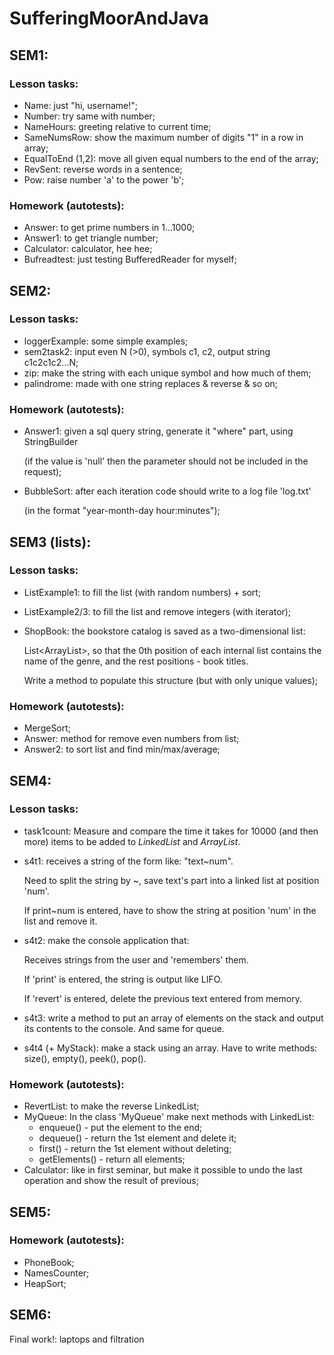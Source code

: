 # SufferingMoorAndJava

## SEM1:
### Lesson tasks:
* Name: just "hi, username!"; 
* Number: try same with number;
* NameHours: greeting relative to current time;
* SameNumsRow: show the maximum number of digits "1" in a row in array;
* EqualToEnd (1,2): move all given equal numbers to the end of the array;
* RevSent: reverse words in a sentence;
* Pow: raise number 'a' to the power 'b';
### Homework (autotests):
* Answer: to get prime numbers in 1...1000; 
* Answer1: to get triangle number;
* Calculator: calculator, hee hee;
* Bufreadtest: just testing BufferedReader for myself;


## SEM2:
### Lesson tasks: 
* loggerExample: some simple examples;
* sem2task2: input even N (>0), symbols c1, c2, output string c1c2c1c2...N;
* zip: make the string with each unique symbol and how much of them;
* palindrome: made with one string replaces & reverse & so on;
### Homework (autotests):
* Answer1: given a sql query string, generate it "where" part, using StringBuilder

  (if the value is 'null' then the parameter should not be included in the request);
* BubbleSort: after each iteration code should write to a log file 'log.txt'

  (in the format "year-month-day hour:minutes");


## SEM3 (lists):
### Lesson tasks:
* ListExample1: to fill the list (with random numbers) + sort;
* ListExample2/3: to fill the list and remove integers (with iterator);
* ShopBook: the bookstore catalog is saved as a two-dimensional list:

  List<ArrayList<String>>, so that the 0th position of each internal list contains
  the name of the genre, and the rest positions - book titles.
  
  Write a method to populate this structure (but with only unique values);
### Homework (autotests):
* MergeSort;
* Answer: method for remove even numbers from list;
* Answer2: to sort list and find min/max/average;


## SEM4:
### Lesson tasks:
* task1count: Measure and compare the time it takes for 10000 (and then more) items to be added
to *LinkedList* and *ArrayList*.
* s4t1: receives a string of the form like: "text~num".

  Need to split the string by ~, save text's part into a linked list at position 'num'.

  If print~num is entered, have to show the string at position 'num' in the list and remove it.
* s4t2: make the console application that:

  Receives strings from the user and 'remembers' them.

  If 'print' is entered, the string is output like LIFO.

  If 'revert' is entered, delete the previous text entered from memory.
* s4t3: write a method to put an array of elements on the stack and output its contents to the console.
  And same for queue.
* s4t4 (+ MyStack): make a stack using an array.
  Have to write methods:
  size(), empty(), peek(), pop().
### Homework (autotests):
* RevertList: to make the reverse LinkedList;
* MyQueue:
  In the class 'MyQueue' make next methods with LinkedList:
  - enqueue() - put the element to the end;
  - dequeue() - return the 1st element and delete it;
  - first() - return the 1st element without deleting;
  - getElements() - return all elements;
* Calculator: like in first seminar, but make it possible to undo the last operation
  and show the result of previous;


## SEM5:

### Homework (autotests):
* PhoneBook;
* NamesCounter;
* HeapSort;


## SEM6:

Final work!: laptops and filtration

